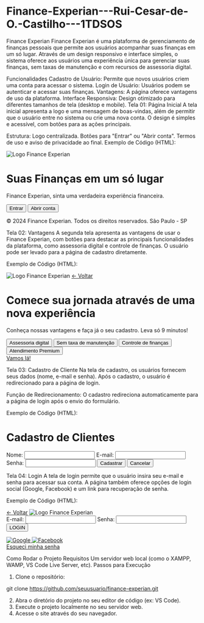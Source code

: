 # Finance-Experian---Rui-Cesar-de-O.-Castilho---1TDSOS
Finance Experian
Finance Experian é uma plataforma de gerenciamento de finanças pessoais que permite aos usuários acompanhar suas finanças em um só lugar. Através de um design responsivo e interface simples, o sistema oferece aos usuários uma experiência única para gerenciar suas finanças, sem taxas de manutenção e com recursos de assessoria digital.

Funcionalidades
Cadastro de Usuário: Permite que novos usuários criem uma conta para acessar o sistema.
Login de Usuário: Usuários podem se autenticar e acessar suas finanças.
Vantagens: A página oferece vantagens de uso da plataforma.
Interface Responsiva: Design otimizado para diferentes tamanhos de tela (desktop e mobile).
Tela 01: Página Inicial
A tela inicial apresenta a logo e uma mensagem de boas-vindas, além de permitir que o usuário entre no sistema ou crie uma nova conta. O design é simples e acessível, com botões para as ações principais.

Estrutura:
Logo centralizada.
Botões para "Entrar" ou "Abrir conta".
Termos de uso e aviso de privacidade ao final.
Exemplo de Código (HTML):

<!DOCTYPE html>
<html lang="pt-br">
<head>
    <meta charset="UTF-8">
    <meta name="viewport" content="width=device-width, initial-scale=1.0">
    <title>Finance Experian</title>
    <link rel="stylesheet" href="https://cdn.jsdelivr.net/npm/bootstrap@5.3.3/dist/css/bootstrap.min.css" crossorigin="anonymous">
    <link rel="stylesheet" href="/CSS/style.css">
    <link rel="icon" href="/IMG/Logo Icon Seta.png">
</head>
<body>
    <div class="container d-flex flex-column justify-content-center align-items-center vh-100">
        <img src="/IMG/Finance experian.png" alt="Logo Finance Experian" class="logo mb-4">
        <h1>Suas Finanças em um só lugar</h1>
        <p>Finance Experian, sinta uma verdadeira experiência financeira.</p>
        <div class="buttons">
            <a href="/HTML/login.html"><button class="btn btn-primary">Entrar</button></a>
            <a href="/HTML/abrir_conta.html"><button class="btn btn-outline-secondary">Abrir conta</button></a>
        </div>
    </div>
    <footer class="bg-secondary text-light text-center py-3">
        <p>&copy; 2024 Finance Experian. Todos os direitos reservados. São Paulo - SP</p>
    </footer>
</body>
</html>

Tela 02: Vantagens
A segunda tela apresenta as vantagens de usar o Finance Experian, com botões para destacar as principais funcionalidades da plataforma, como assessoria digital e controle de finanças. O usuário pode ser levado para a página de cadastro diretamente.

Exemplo de Código (HTML):

<!DOCTYPE html>
<html lang="pt-br">
<head>
    <meta charset="UTF-8">
    <meta name="viewport" content="width=device-width, initial-scale=1.0">
    <title>Finance Experian - Vantagens</title>
    <link rel="stylesheet" href="/CSS/abrir_conta.css">
</head>
<body>
    <div class="container d-flex flex-column justify-content-center align-items-center vh-100">
        <img src="/IMG/Finance experian.png" alt="Logo Finance Experian" class="logo mb-4">
        <a href="/HTML/index.html" class="back-button">← Voltar</a>
        <h1>Comece sua jornada através de uma nova experiência</h1>
        <p>Conheça nossas vantagens e faça já o seu cadastro. Leva só 9 minutos!</p>
        <div class="buttons">
            <button class="button">Assessoria digital</button>
            <button class="button">Sem taxa de manutenção</button>
            <button class="button">Controle de finanças</button>
            <button class="button">Atendimento Premium</button>
        </div>
        <a href="/HTML/cadastro.html" class="call-to-action">Vamos lá!</a>
    </div>
</body>
</html>

Tela 03: Cadastro de Cliente
Na tela de cadastro, os usuários fornecem seus dados (nome, e-mail e senha). Após o cadastro, o usuário é redirecionado para a página de login.

Função de Redirecionamento:
O cadastro redireciona automaticamente para a página de login após o envio do formulário.

Exemplo de Código (HTML):

<!DOCTYPE html>
<html lang="pt-br">
<head>
    <meta charset="UTF-8">
    <meta name="viewport" content="width=device-width, initial-scale=1.0">
    <title>Finance Experian - Cadastro</title>
    <script>
        // Função para redirecionar para a página de login após o cadastro
        function redirectToLogin(event) {
            event.preventDefault(); // Previne o comportamento padrão de envio do formulário
            window.location.href = '/HTML/login.html'; // Redireciona para a página de login
        }
    </script>
</head>
<body>
    <div class="container">
        <div class="cadastro-form">
            <h1>Cadastro de Clientes</h1>
            <form onsubmit="redirectToLogin(event)">
                <label for="nome">Nome:</label>
                <input type="text" id="nome" name="nome" required>
                <label for="email">E-mail:</label>
                <input type="email" id="email" name="email" required>
                <label for="senha">Senha:</label>
                <input type="password" id="senha" name="senha" required>
                <button type="submit" class="btn btn-primary">Cadastrar</button>
                <a href="/HTML/index.html"><button type="button" class="btn btn-secondary">Cancelar</button></a>
            </form>
        </div>
    </div>
</body>
</html>

Tela 04: Login
A tela de login permite que o usuário insira seu e-mail e senha para acessar sua conta. A página também oferece opções de login social (Google, Facebook) e um link para recuperação de senha.

Exemplo de Código (HTML):

<!DOCTYPE html>
<html lang="pt-br">
<head>
    <meta charset="UTF-8">
    <meta name="viewport" content="width=device-width, initial-scale=1.0">
    <title>Finance Experian - Login</title>
</head>
<body>
    <div class="container">
        <a href="index.html" class="back-button">← Voltar</a>
        <img src="/IMG/Finance experian.png" alt="Logo Finance Experian" class="logo">
        <div id="login-form-container">
            <form id="loginForm">
                <label for="email">E-mail:</label>
                <input type="email" class="form-control" id="email" name="email" required>
                <label for="password">Senha:</label>
                <input type="password" class="form-control" id="password" name="password" required>
                <button type="submit" class="btn btn-primary">LOGIN</button>
            </form>
        </div>
        <div class="social-login">
            <a href="javascript:void(0);" class="social-login-link">
                <img src="/IMG/Google.svg" alt="Google">
            </a>
            <a href="javascript:void(0);" class="social-login-link">
                <img src="/IMG/Facebook.svg" alt="Facebook">
            </a>
        </div>
        <a href="esqueci_senha.html" class="forgot-password">Esqueci minha senha</a>
    </div>
</body>
</html>

Como Rodar o Projeto
Requisitos
Um servidor web local (como o XAMPP, WAMP, VS Code Live Server, etc).
Passos para Execução
1. Clone o repositório:

git clone https://github.com/seuusuario/finance-experian.git

2. Abra o diretório do projeto no seu editor de código (ex: VS Code).
3. Execute o projeto localmente no seu servidor web.
4. Acesse o site através do seu navegador.
